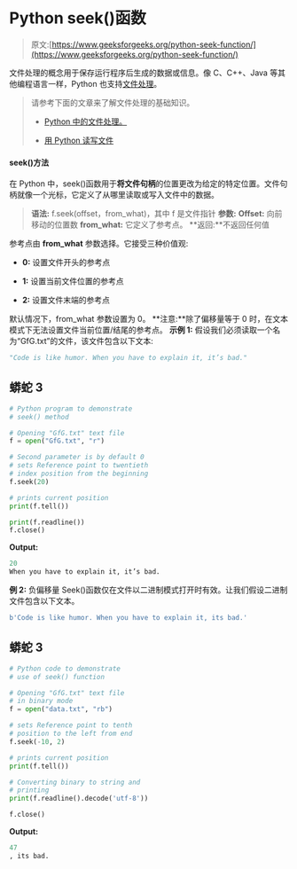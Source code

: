 # Python seek()函数

> 原文:[https://www.geeksforgeeks.org/python-seek-function/](https://www.geeksforgeeks.org/python-seek-function/)

文件处理的概念用于保存运行程序后生成的数据或信息。像 C、C++、Java 等其他编程语言一样，Python 也支持[文件处理](https://www.geeksforgeeks.org/file-handling-python/)。

> 请参考下面的文章来了解文件处理的基础知识。
> 
> *   [Python 中的文件处理。](https://www.geeksforgeeks.org/file-handling-python/)
>     
> *   [用 Python 读写文件](https://www.geeksforgeeks.org/reading-writing-text-files-python/)

#### seek()方法

在 Python 中，seek()函数用于**将文件句柄**的位置更改为给定的特定位置。文件句柄就像一个光标，它定义了从哪里读取或写入文件中的数据。

> **语法:** f.seek(offset，from_what)，其中 f 是文件指针
> **参数:**
> **Offset:** 向前移动的位置数
> **from_what:** 它定义了参考点。
> **返回:**不返回任何值

参考点由 **from_what** 参数选择。它接受三种价值观:

*   **0:** 设置文件开头的参考点

*   **1:** 设置当前文件位置的参考点

*   **2:** 设置文件末端的参考点

默认情况下，from_what 参数设置为 0。
**注意:**除了偏移量等于 0 时，在文本模式下无法设置文件当前位置/结尾的参考点。
**示例 1:** 假设我们必须读取一个名为“GfG.txt”的文件，该文件包含以下文本:

```py
"Code is like humor. When you have to explain it, it’s bad."    
```

## 蟒蛇 3

```py
# Python program to demonstrate
# seek() method

# Opening "GfG.txt" text file
f = open("GfG.txt", "r")

# Second parameter is by default 0
# sets Reference point to twentieth
# index position from the beginning
f.seek(20)

# prints current position
print(f.tell())

print(f.readline())
f.close()
```

**Output:**

```py
20
When you have to explain it, it’s bad.
```

**例 2:** 负偏移量 Seek()函数仅在文件以二进制模式打开时有效。让我们假设二进制文件包含以下文本。

```py
b'Code is like humor. When you have to explain it, its bad.'
```

## 蟒蛇 3

```py
# Python code to demonstrate
# use of seek() function

# Opening "GfG.txt" text file
# in binary mode
f = open("data.txt", "rb")

# sets Reference point to tenth
# position to the left from end
f.seek(-10, 2)

# prints current position
print(f.tell())

# Converting binary to string and
# printing
print(f.readline().decode('utf-8'))

f.close()
```

**Output:** 

```py
47
, its bad.
```